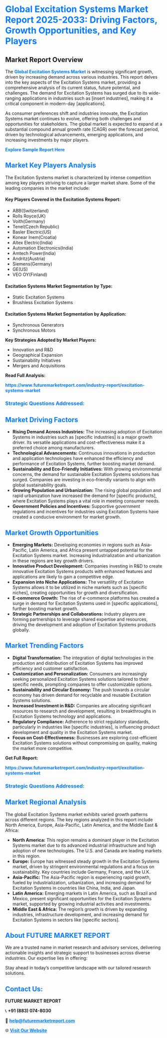 <h1 style="color: #007BFF;">Global Excitation Systems Market Report 2025-2033: Driving Factors, Growth Opportunities, and Key Players</h1>

<section id="overview">
<h2>Market Report Overview</h2>
<p>The <a href="https://www.futuremarketreport.com/industry-report/excitation-systems-market" style="color: #007BFF; text-decoration: none;"><strong>Global Excitation Systems Market</strong></a> is witnessing significant growth, driven by increasing demand across various industries. This report delves into the key aspects of the Excitation Systems market, providing a comprehensive analysis of its current status, future potential, and challenges. The demand for Excitation Systems has surged due to its wide-ranging applications in industries such as [insert industries], making it a critical component in modern-day [applications].</p>
<p>As consumer preferences shift and industries innovate, the Excitation Systems market continues to evolve, offering both challenges and opportunities for stakeholders. The global market is expected to expand at a substantial compound annual growth rate (CAGR) over the forecast period, driven by technological advancements, emerging applications, and increasing investments by major players.</p>
</section>

<section id="overview">
<p><a href="https://www.futuremarketreport.com/request-sample/reportId=45956" style="color: #007BFF; text-decoration: none;"><strong>Explore Sample Report Here</strong></a></p>
</section>

<section id="key-players">
<h2 style="color: #007BFF;">Market Key Players Analysis</h2>
<p>The Excitation Systems market is characterized by intense competition among key players striving to capture a larger market share. Some of the leading companies in the market include:</p>
<h4>Key Players Covered in the Excitation Systems Report:</h4>
<ul><li>ABB(Switzerland)</li><li>Rolls Royce(UK)</li><li>Voith(Germany)</li><li>Tenel(Czech Republic)</li><li>Basler Electric(US)</li><li>Konear Inem(Croatia)</li><li>Altex Electric(India)</li><li>Automation Electronics(India)</li><li>Amtech Power(India)</li><li>Andritz(Austria)</li><li>Siemens(Germany)</li><li>GE(US)</li><li>VEO OY(Finland)</li></ul>
<h4>Excitation Systems Market Segmentation by Type:</h4>
<ul><li>Static Excitation Systems</li><li>Brushless Excitation Systems</li></ul>

<h4>Excitation Systems Market Segmentation by Application:</h4>
<ul><li>Synchronous Generators</li><li>Synchronous Motors</li></ul>
<p><strong>Key Strategies Adopted by Market Players:</strong></p>
<ul>
<li>Innovation and R&D</li>
<li>Geographical Expansion</li>
<li>Sustainability Initiatives</li>
<li>Mergers and Acquisitions</li>
</ul>
</section>

<section>
<p><strong>Read Full Analysis: </strong></p><a href="https://www.futuremarketreport.com/industry-report/excitation-systems-market" style="color: #007BFF; text-decoration: none;"><strong>https://www.futuremarketreport.com/industry-report/excitation-systems-market</strong></a>
<h3 style="color: #007BFF;">Strategic Questions Addressed:</h3>
</section>

<section id="driving-factors">
<h2 style="color: #007BFF;">Market Driving Factors</h2>
<ul>
<li><strong>Rising Demand Across Industries:</strong> The increasing adoption of Excitation Systems in industries such as [specific industries] is a major growth driver. Its versatile applications and cost-effectiveness make it a preferred choice among manufacturers.</li>
<li><strong>Technological Advancements:</strong> Continuous innovations in production and application technologies have enhanced the efficiency and performance of Excitation Systems, further boosting market demand.</li>
<li><strong>Sustainability and Eco-Friendly Initiatives:</strong> With growing environmental concerns, the demand for sustainable Excitation Systems solutions has surged. Companies are investing in eco-friendly variants to align with global sustainability goals.</li>
<li><strong>Growing Population and Urbanization:</strong> The rising global population and rapid urbanization have increased the demand for [specific products], where Excitation Systems plays a vital role in meeting consumer needs.</li>
<li><strong>Government Policies and Incentives:</strong> Supportive government regulations and incentives for industries using Excitation Systems have created a conducive environment for market growth.</li>
</ul>
</section>

<section id="growth-opportunities">
<h2 style="color: #007BFF;">Market Growth Opportunities</h2>
<ul>
<li><strong>Emerging Markets:</strong> Developing economies in regions such as Asia-Pacific, Latin America, and Africa present untapped potential for the Excitation Systems market. Increasing industrialization and urbanization in these regions are key growth drivers.</li>
<li><strong>Innovative Product Development:</strong> Companies investing in R&D to create innovative Excitation Systems products with enhanced features and applications are likely to gain a competitive edge.</li>
<li><strong>Expansion into Niche Applications:</strong> The versatility of Excitation Systems allows it to be utilized in niche markets such as [specific niches], creating opportunities for growth and diversification.</li>
<li><strong>E-commerce Growth:</strong> The rise of e-commerce platforms has created a surge in demand for Excitation Systems used in [specific applications], further boosting market growth.</li>
<li><strong>Strategic Partnerships and Collaborations:</strong> Industry players are forming partnerships to leverage shared expertise and resources, driving the development and adoption of Excitation Systems products globally.</li>
</ul>
</section>

<section id="trending-factors">
<h2 style="color: #007BFF;">Market Trending Factors</h2>
<ul>
<li><strong>Digital Transformation:</strong> The integration of digital technologies in the production and distribution of Excitation Systems has improved efficiency and customer satisfaction.</li>
<li><strong>Customization and Personalization:</strong> Consumers are increasingly seeking personalized Excitation Systems solutions tailored to their specific needs, prompting companies to offer customizable options.</li>
<li><strong>Sustainability and Circular Economy:</strong> The push towards a circular economy has driven demand for recyclable and reusable Excitation Systems solutions.</li>
<li><strong>Increased Investment in R&D:</strong> Companies are allocating significant resources to research and development, resulting in breakthroughs in Excitation Systems technology and applications.</li>
<li><strong>Regulatory Compliance:</strong> Adherence to strict regulatory standards, particularly in industries like [specific industries], is influencing product development and quality in the Excitation Systems market.</li>
<li><strong>Focus on Cost-Effectiveness:</strong> Businesses are exploring cost-efficient Excitation Systems solutions without compromising on quality, making the market more competitive.</li>
</ul>
</section>

<section>
<p><strong>Get Full Report: </strong></p><a href="https://www.futuremarketreport.com/industry-report/excitation-systems-market" style="color: #007BFF; text-decoration: none;"><strong>https://www.futuremarketreport.com/industry-report/excitation-systems-market</strong></a>
<h3 style="color: #007BFF;">Strategic Questions Addressed:</h3>
</section>


<section id="regional-analysis">
<h2 style="color: #007BFF;">Market Regional Analysis</h2>
<p>The global Excitation Systems market exhibits varied growth patterns across different regions. The key regions analyzed in this report include North America, Europe, Asia-Pacific, Latin America, and the Middle East & Africa:</p>
<ul>
<li><strong>North America:</strong> This region remains a dominant player in the Excitation Systems market due to its advanced industrial infrastructure and high adoption of new technologies. The U.S. and Canada are leading markets in this region.</li>
<li><strong>Europe:</strong> Europe has witnessed steady growth in the Excitation Systems market, driven by stringent environmental regulations and a focus on sustainability. Key countries include Germany, France, and the U.K.</li>
<li><strong>Asia-Pacific:</strong> The Asia-Pacific region is experiencing rapid growth, fueled by industrialization, urbanization, and increasing demand for Excitation Systems in countries like China, India, and Japan.</li>
<li><strong>Latin America:</strong> Emerging markets in Latin America, such as Brazil and Mexico, present significant opportunities for the Excitation Systems market, supported by growing industrial activities and investments.</li>
<li><strong>Middle East & Africa:</strong> The region’s growth is driven by expanding industries, infrastructure development, and increasing demand for Excitation Systems in sectors like [specific sectors].</li>
</ul>
</section>

<footer>
<h2 style="color: #007BFF;">About FUTURE MARKET REPORT</h2>
<p>We are a trusted name in market research and advisory services, delivering actionable insights and strategic support to businesses across diverse industries. Our expertise lies in offering:</p>

<p>Stay ahead in today’s competitive landscape with our tailored research solutions.</p>

<h2 style="color: #007BFF;">Contact Us:</h2>
<p><strong>FUTURE MARKET REPORT</strong></p>
<p>📞 <strong>+91 (883) 074-8030</strong></p>
<p>📧 <strong><a href="mailto:help@futuremarketreport.com" style="color: #007BFF;">help@futuremarketreport.com</a></strong></p>
<p>🌐 <strong><a href="https://www.futuremarketreport.com/" style="color: #007BFF;">Visit Our Website</a></strong></p>
</footer>